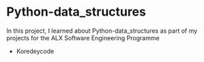 # Python-data_structures
In this project, I learned about Python-data_structures as part of my projects for the ALX Software Engineering Programme
* Koredeycode
